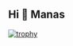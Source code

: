 ## Hi 👋 Manas

[![trophy](https://github-profile-trophy.vercel.app/?username=manasitcc&column=3&margin-w=15&margin-h=15)](https://github.com/manasitcc/github-profile-trophy)



<!--
**manasitcc/manasitcc** is a ✨ _special_ ✨ repository because its `README.md` (this file) appears on your GitHub profile.

Here are some ideas to get you started:

- 🔭 I’m currently working on ...
- 🌱 I’m currently learning ...
- 👯 I’m looking to collaborate on ...
- 🤔 I’m looking for help with ...
- 💬 Ask me about ...
- 📫 How to reach me: ...
- 😄 Pronouns: ...
- ⚡ Fun fact: ...
-->
